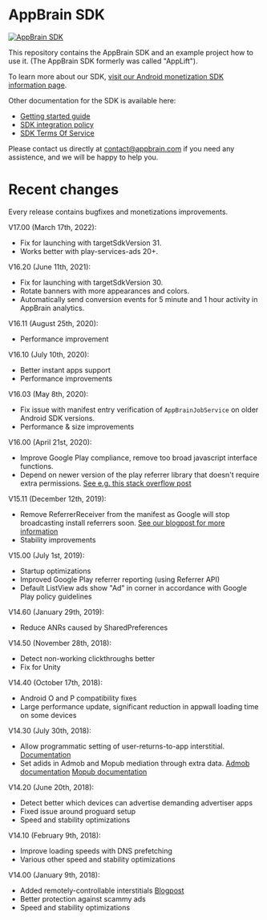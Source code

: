 AppBrain SDK
=============

[![AppBrain SDK](https://www.appbrain.com/stats/libraries/shield/appbrain.svg)](https://www.appbrain.com/stats/libraries/details/appbrain/appbrain-sdk)

This repository contains the AppBrain SDK and an example project how to use it. (The AppBrain SDK formerly was called "AppLift").

To learn more about our SDK, [visit our Android monetization SDK information page](https://www.appbrain.com/info/monetize). 

Other documentation for the SDK is available here:
  
  * [Getting started guide](https://www.appbrain.com/info/help/sdk/gettingstarted.html)
  * [SDK integration policy](https://www.appbrain.com/info/help/sdk/policy.html)
  * [SDK Terms Of Service](https://www.appbrain.com/info/help/publisher-tos.html)

Please contact us directly at contact@appbrain.com if you need any assistence, and we will be happy to help you.


Recent changes
==============

Every release contains bugfixes and monetizations improvements.

V17.00 (March 17th, 2022):
  * Fix for launching with targetSdkVersion 31.
  * Works better with play-services-ads 20+.

V16.20 (June 11th, 2021):
  * Fix for launching with targetSdkVersion 30.
  * Rotate banners with more appearances and colors.
  * Automatically send conversion events for 5 minute and 1 hour activity in AppBrain analytics.

V16.11 (August 25th, 2020):
  * Performance improvement

V16.10 (July 10th, 2020):
  * Better instant apps support
  * Performance improvements

V16.03 (May 8th, 2020):
  * Fix issue with manifest entry verification of `AppBrainJobService` on older Android SDK versions.
  * Performance & size improvements

V16.00 (April 21st, 2020):
  * Improve Google Play compliance, remove too broad javascript interface functions.
  * Depend on newer version of the play referrer library that doesn't require extra permissions. [See e.g. this stack overflow post](https://stackoverflow.com/questions/59369092/play-install-referrer-library-adding-write-external-storage-and-read-external-st)

V15.11 (December 12th, 2019):
  * Remove ReferrerReceiver from the manifest as Google will stop broadcasting install referrers soon. [See our blogpost for more information](https://medium.com/appbrain/the-google-play-referrer-api-and-the-appbrain-sdk-38cfbaa350dc)
  * Stability improvements

V15.00 (July 1st, 2019):
  * Startup optimizations
  * Improved Google Play referrer reporting (using Referrer API)
  * Default ListView ads show "Ad" in corner in accordance with Google Play policy guidelines

V14.60 (January 29th, 2019):
  * Reduce ANRs caused by SharedPreferences

V14.50 (November 28th, 2018):
  * Detect non-working clickthroughs better
  * Fix for Unity

V14.40 (October 17th, 2018):
  * Android O and P compatibility fixes
  * Large performance update, significant reduction in appwall loading time on some devices

V14.30 (July 30th, 2018):
  * Allow programmatic setting of user-returns-to-app interstitial. [Documentation](https://www.appbrain.com/info/help/sdk/javadoc/AdService.html#com.appbrain.AdService.setReturnToAppInterstitial%28ReturnToAppConfig%29)
  * Set adids in Admob and Mopub mediation through extra data. [Admob documentation](https://www.appbrain.com/info/help/sdk/admob.html#mediating-the-appbrain-interstitial) [Mopub documentation](https://www.appbrain.com/info/help/sdk/mopub.html#mediating-the-appbrain-banners)

V14.20 (June 20th, 2018):
  * Detect better which devices can advertise demanding advertiser apps
  * Fixed issue around proguard setup
  * Speed and stability optimizations

V14.10 (February 9th, 2018):
  * Improve loading speeds with DNS prefetching
  * Various other speed and stability optimizations

V14.00 (January 9th, 2018):
  * Added remotely-controllable interstitials [Blogpost](https://medium.com/appbrain/appbrain-automatic-interstitials-easily-control-ad-placement-in-your-android-app-f6717dd08183)
  * Better protection against scammy ads
  * Speed and stability optimizations

